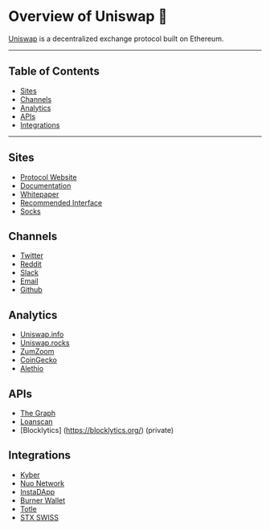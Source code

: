 # Overview of Uniswap 🦄

[Uniswap](https://uniswap.io/) is a decentralized exchange protocol built on Ethereum.

---

## Table of Contents

<!-- TOC -->

- [Sites](#sites)
- [Channels](#channels)
- [Analytics](#analytics)
- [APIs](#apis)
- [Integrations](#integrations)


<!-- /TOC -->

---

## Sites
- [Protocol Website](https://uniswap.io/)
- [Documentation](https://docs.uniswap.io/)
- [Whitepaper](https://hackmd.io/C-DvwDSfSxuh-Gd4WKE_ig)
- [Recommended Interface](http://uniswap.exchange)
- [Socks](https://unisocks.exchange/)

## Channels
- [Twitter](https://twitter.com/UniswapExchange)
- [Reddit](https://www.reddit.com/r/uniswap/)
- [Slack](https://join.slack.com/t/uni-swap/shared_invite/enQtNDYwMjg1ODc5ODA4LWEyYmU0OGU1ZGQ3NjE4YzhmNzcxMDAyM2ExNzNkZjZjZjcxYTkwNzU0MGE3M2JkNzMxOTA2MzE2ZWM0YWQwNjU)
- [Email](mailto:contact@uniswap.io)
- [Github](https://github.com/Uniswap/)

## Analytics
- [Uniswap.info](https://beta.uniswap.info/)
- [Uniswap.rocks](https://uniswap.rocks/)
- [ZumZoom](https://zumzoom.github.io/analytics/uniswap/liquidity.html)
- [CoinGecko](https://www.coingecko.com/en/exchanges/uniswap)
- [Alethio](https://public.tableau.com/profile/alethio#!/vizhome/DeFi_15529865481350/UniswapLiquidityProviders)

## APIs
- [The Graph](https://thegraph.com/explorer/subgraph/graphprotocol/uniswap)
- [Loanscan](https://uniswap-api.loanscan.io/)
- [Blocklytics] (https://blocklytics.org/) (private)

## Integrations
- [Kyber](https://kyber.network/)
- [Nuo Network](https://nuo.network/)
- [InstaDApp](https://instadapp.io/)
- [Burner Wallet](https://xdai.io/)
- [Totle](https://www.totle.com/)
- [STX SWISS](https://www.stx.swiss/)
